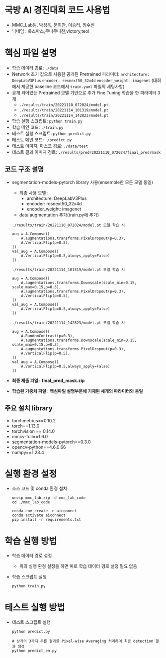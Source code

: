 # 국방 AI 경진대회 코드 사용법
- MMC_Lab팀, 박성욱, 문희찬, 이승리, 임수빈
- 닉네임 : 욱스박스,무니무니찬,victory,teol


# 핵심 파일 설명
  - 학습 데이터 경로: `./data`
  - Network 초기 값으로 사용한 공개된 Pretrained 파라미터: `architecture: DeepLabV3Plus`
`encoder: resnext50_32x4d`
`encoder_weight: imagenet` (대회에서 제공한 baseline 코드에서 `train.yaml` 파일의 세팅사항)
  - 공개 되어있는 Pretrained 모델 기반으로 추가 Fine Tuning 학습을 한 파라미터 3개
    - `./results/train/20221110_072024/model.pt`
    - `./results/train/20221114_101319/model.pt`
    - `./results/train/20221114_142823/model.pt`
  - 학습 실행 스크립트: `python train.py`
  - 학습 메인 코드: `./train.py`
  - 테스트 실행 스크립트: `python predict.py`
  - 테스트 메인 코드: `./predict.py`
  - 테스트 이미지, 마스크 경로: `./data/test`
  - 테스트 결과 이미지 경로: `./results/pred/20221110_072024/final_pred/mask`

## 코드 구조 설명
- segmentation-models-pytorch library 사용(ensemble한 모든 모델 동일)
    - 최종 사용 모델 :
        - architecture: DeepLabV3Plus
        - encoder: resnext50_32x4d
        - encoder_weight: imagenet
    - data augmentation 추가(train.py에 추가)
    ```
    ./results/train/20221110_072024/model.pt 모델 학습 시 
  
    aug = A.Compose([
        A.augmentations.transforms.PixelDropout(p=0.3),
        A.VerticalFlip(p=0.5),
    ])
    val_aug = A.Compose([
        A.VerticalFlip(p=0.5,always_apply=False)
    ])
    ```
    ```
    ./results/train/20221114_101319/model.pt 모델 학습 시 
  
    aug = A.Compose([
        A.augmentations.transforms.Downscale(scale_min=0.15, scale_max=0.15,p=0.3),
        A.augmentations.transforms.PixelDropout(p=0.3),
        A.VerticalFlip(p=0.5),
    ])
    val_aug = A.Compose([
        A.VerticalFlip(p=0.5,always_apply=False)
    ])
    ```
    ```
    ./results/train/20221114_142823/model.pt 모델 학습 시 
  
    aug = A.Compose([
        A.RandomContrast(p=0.3),
        A.augmentations.transforms.Downscale(scale_min=0.15, scale_max=0.15,p=0.3),
        A.augmentations.transforms.PixelDropout(p=0.3),
        A.VerticalFlip(p=0.5),
    ])
    val_aug = A.Compose([
        A.VerticalFlip(p=0.5,always_apply=False)
    ])
    ```
  
- **최종 제출 파일 : final_pred_mask.zip**
- **학습된 가중치 파일 : 핵심파일 설명부분에 기재된 세개의 파라미터와 동일**

## 주요 설치 library
- torchmetrics==0.10.2
- torch==1.13.0
- torchvision == 0.14.0
- mmcv-full==1.6.0
- segmentation-models-pytorch==0.3.0
- opencv-python==4.6.0.66
- numpy==1.23.4

# 실행 환경 설정

  - 소스 코드 및 conda 환경 설치
    ```
    unzip mmc_lab.zip -d mmc_lab_code
    cd ./mmc_lab_code

    conda env create -n aiconnect
    conda activate aiconnect
    pip install -r requirements.txt
    ```
    
# 학습 실행 방법

  - 학습 데이터 경로 설정
    - 위의 실행 환경 설정을 하면 따로 학습 데이터 경로 설정 필요 없음

  - 학습 스크립트 실행
    ```
    python train.py
    ```


# 테스트 실행 방법

  - 테스트 스크립트 실행
    ```
    python predict.py
    
    # 상기의 3가지 추론 결과를 Pixel-wise Averaging 처리하여 최종 detection 결과 생성
    python predict_en.py
    ```
